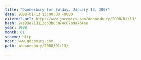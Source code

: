```yaml
---
title: "Doonesbury for Sunday, January 13, 2008"
date: 2008-01-13 13:00:00 +0000
external-url: http://www.gocomics.com/doonesbury/2008/01/13/
hash: 2aa99e713112cb3b03a74c87b9a764ae
year: 2008
month: 01
scheme: http
host: www.gocomics.com
path: /doonesbury/2008/01/13/

---
```



